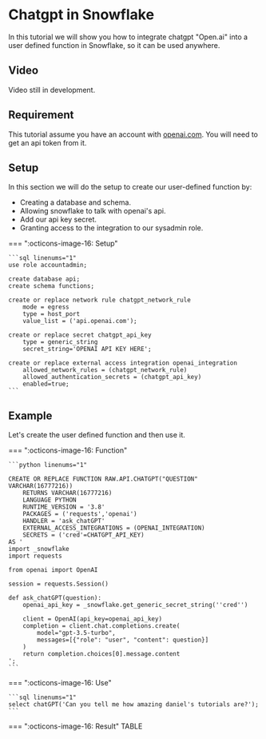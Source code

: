 # Chatgpt in Snowflake
In this tutorial we will show you how to integrate chatgpt "Open.ai" into a user defined function in Snowflake, so it can be used anywhere.

## Video
Video still in development.

## Requirement
This tutorial assume you have an account with [openai.com](openai.com). You will need to get an api token from it.

## Setup
In this section we will do the setup to create our user-defined function by:

- Creating a database and schema.
- Allowing snowflake to talk with openai's api.
- Add our api key secret.
- Granting access to the integration to our sysadmin role.

=== ":octicons-image-16: Setup"

    ```sql linenums="1"
    use role accountadmin;

    create database api;
    create schema functions;

    create or replace network rule chatgpt_network_rule
        mode = egress
        type = host_port
        value_list = ('api.openai.com');

    create or replace secret chatgpt_api_key
        type = generic_string
        secret_string='OPENAI API KEY HERE';

    create or replace external access integration openai_integration
        allowed_network_rules = (chatgpt_network_rule)
        allowed_authentication_secrets = (chatgpt_api_key)
        enabled=true;
    ```


## Example

Let's create the user defined function and then use it.

=== ":octicons-image-16: Function"

    ```python linenums="1"

    CREATE OR REPLACE FUNCTION RAW.API.CHATGPT("QUESTION" VARCHAR(16777216))
        RETURNS VARCHAR(16777216)
        LANGUAGE PYTHON
        RUNTIME_VERSION = '3.8'
        PACKAGES = ('requests','openai')
        HANDLER = 'ask_chatGPT'
        EXTERNAL_ACCESS_INTEGRATIONS = (OPENAI_INTEGRATION)
        SECRETS = ('cred'=CHATGPT_API_KEY)
    AS '
    import _snowflake
    import requests

    from openai import OpenAI

    session = requests.Session()

    def ask_chatGPT(question):
        openai_api_key = _snowflake.get_generic_secret_string(''cred'')

        client = OpenAI(api_key=openai_api_key)
        completion = client.chat.completions.create(
            model="gpt-3.5-turbo",
            messages=[{"role": "user", "content": question}]
        )    
        return completion.choices[0].message.content
    ';
    ```
    
=== ":octicons-image-16: Use"

    ```sql linenums="1"
    select chatGPT('Can you tell me how amazing daniel's tutorials are?'); 
    ```

=== ":octicons-image-16: Result"
    TABLE
